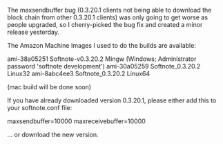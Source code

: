 The maxsendbuffer bug (0.3.20.1 clients not being able to download the block chain from other 0.3.20.1 clients) was only going to get
worse as people upgraded, so I cherry-picked the bug fix and created a minor release yesterday.

The Amazon Machine Images I used to do the builds are available:

  ami-38a05251   Softnote-v0.3.20.2 Mingw    (Windows; Administrator password 'softnote development')
  ami-30a05259   Softnote_0.3.20.2 Linux32
  ami-8abc4ee3   Softnote_0.3.20.2 Linux64

(mac build will be done soon)

If you have already downloaded version 0.3.20.1, please either add this to your softnote.conf file:

  maxsendbuffer=10000
  maxreceivebuffer=10000

... or download the new version.
